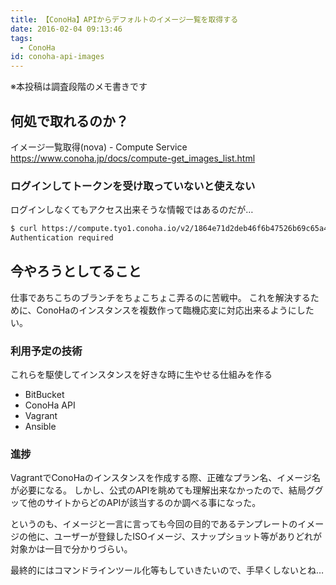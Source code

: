 ```yaml
---
title: 【ConoHa】APIからデフォルトのイメージ一覧を取得する
date: 2016-02-04 09:13:46
tags:
  - ConoHa
id: conoha-api-images
---
```


※本投稿は調査段階のメモ書きです

## 何処で取れるのか？

イメージ一覧取得(nova) - Compute Service
<https://www.conoha.jp/docs/compute-get_images_list.html>

<!-- more -->

### ログインしてトークンを受け取っていないと使えない

ログインしなくてもアクセス出来そうな情報ではあるのだが…

```Bash
$ curl https://compute.tyo1.conoha.io/v2/1864e71d2deb46f6b47526b69c65a45d/images
Authentication required
```

## 今やろうとしてること

仕事であちこちのブランチをちょこちょこ弄るのに苦戦中。
これを解決するために、ConoHaのインスタンスを複数作って臨機応変に対応出来るようにしたい。

### 利用予定の技術

これらを駆使してインスタンスを好きな時に生やせる仕組みを作る

- BitBucket
- ConoHa API
- Vagrant
- Ansible

### 進捗

VagrantでConoHaのインスタンスを作成する際、正確なプラン名、イメージ名が必要になる。
しかし、公式のAPIを眺めても理解出来なかったので、結局ググッて他のサイトからどのAPIが該当するのか調べる事になった。

というのも、イメージと一言に言っても今回の目的であるテンプレートのイメージの他に、ユーザーが登録したISOイメージ、スナップショット等がありどれが対象かは一目で分かりづらい。

最終的にはコマンドラインツール化等もしていきたいので、手早くしないとね…
